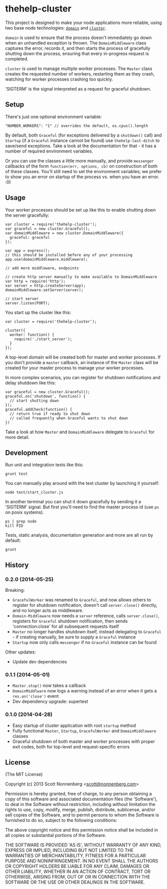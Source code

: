 # thehelp-cluster

This project is designed to make your node applications more reliable, using two base node technologies: [`domain`](http://nodejs.org/api/domain.html) and [`cluster`](http://nodejs.org/api/cluster.html).

`domain` is used to ensure that the process doesn't immediately go down when an unhandled exception is thrown. The `DomainMiddleware` class captures the error, records it, and then starts the process of gracefully shutting down the process, ensuring that every in-progress request is completed.

`cluster` is used to manage multiple worker processes. The `Master` class creates the requested number of workers, restarting them as they crash, watching for worker processes crashing too quickly.

'SIGTERM' is the signal interpreted as a request for graceful shutdown.

## Setup

There's just one optional environment variable:

```
"NUMBER_WORKERS": "1" // overrides the default, os.cpus().length
```

By default, both `Graceful` (for exceptions delivered by a `shutdown()` call) and `Startup` (if a `Graceful` instance cannot be found) use `thehelp-last-ditch` to save/send exceptions. Take a look at the documentation for that - it has a number of required environment variables.

Or you can use the classes a little more manually, and provide `messenger` callbacks of the form `function(err, options, cb)` on construction of both of these classes. You'll still need to set the environment variables; we prefer to show you an error on startup of the process vs. when you have an error. :0)

## Usage

Your worker processes should be set up like this to enable shutting down the server gracefully:

```
var cluster = require('thehelp-cluster');
var graceful = new cluster.Graceful();
var domainMiddleware = new cluster.DomainMiddleware({
  graceful: graceful
});

var app = express();
// this should be installed before any of your processing
app.use(domainMiddleware.middleware);

// add more middleware, endpoints

// create http server manually to make available to DomainMiddleware
var http = require('http');
var server = http.createServer(app);
domainMiddleware.setServer(server);

// start server
server.listen(PORT);
```

You start up the cluster like this:

```
var cluster = require('thehelp-cluster');

cluster({
  worker: function() {
    require('./start_server');
  }
});
```

A top-level domain will be created both for master and worker processes. If you don't provide a `master` callback, an instance of the `Master` class will be created for your master process to manage your worker processes.

In more complex scenarios, you can register for shutdown notifications and delay shutdown like this:

```
var graceful = new cluster.Graceful();
graceful.on('shutdown', function() {
  // start shutting down
});
graceful.addCheck(function() {
  // return true if ready to shut down
  // called frequently when Graceful wants to shut down
})
```

Take a look at how `Master` and `DomainMiddleware` delegate to `Graceful` for more detail.


## Development

Run unit and integration tests like this:

```
grunt test
```

You can manually play around with the test cluster by launching it yourself:

```
node test/start_cluster.js
```

In another terminal you can shut it down gracefully by sending it a 'SIGTERM' signal. But first you'll need to find the master process id (use `ps` on posix systems).

```
ps | grep node
kill PID
```

Tests, static analysis, documentation generation and more are all run by default:

```
grunt
```

## History

### 0.2.0 (2014-05-25)

Breaking:

* `GracefulWorker` was renamed to `Graceful`, and now allows others to register for shutdown notification, doesn't call `server.close()` directly, and no longer acts as middleware.
* `Domain-Middleware` now needs a `server` reference, calls `server.close()`, registers for `Graceful` shutdown notification, then sends 'connection:close' for all subsequent requests itself
* `Master` no longer handles shutdown itself, instead delegating to `Graceful` - if creating manually, be sure to supply a `Graceful` instance
* `Startup` now only calls `messenger` if no `Graceful` instance can be found

Other updates:

* Update dev dependencies

### 0.1.1 (2014-05-01)

* `Master.stop()` now takes a callback
* `DomainMiddlware` now logs a warning instead of an error when it gets a `res.on('close')` event
* Dev dependency upgrade: supertest

### 0.1.0 (2014-04-28)

* Easy startup of cluster application with root `startup` method
* Fully functional `Master`, `Startup`, `GracefulWorker` and `DomainMiddleware` classes
* Graceful shutdown of both master and worker processes with proper exit codes, both for top-level and request-specific errors

## License

(The MIT License)

Copyright (c) 2013 Scott Nonnenberg &lt;scott@nonnenberg.com&gt;

Permission is hereby granted, free of charge, to any person obtaining
a copy of this software and associated documentation files (the
'Software'), to deal in the Software without restriction, including
without limitation the rights to use, copy, modify, merge, publish,
distribute, sublicense, and/or sell copies of the Software, and to
permit persons to whom the Software is furnished to do so, subject to
the following conditions:

The above copyright notice and this permission notice shall be
included in all copies or substantial portions of the Software.

THE SOFTWARE IS PROVIDED 'AS IS', WITHOUT WARRANTY OF ANY KIND,
EXPRESS OR IMPLIED, INCLUDING BUT NOT LIMITED TO THE WARRANTIES OF
MERCHANTABILITY, FITNESS FOR A PARTICULAR PURPOSE AND NONINFRINGEMENT.
IN NO EVENT SHALL THE AUTHORS OR COPYRIGHT HOLDERS BE LIABLE FOR ANY
CLAIM, DAMAGES OR OTHER LIABILITY, WHETHER IN AN ACTION OF CONTRACT,
TORT OR OTHERWISE, ARISING FROM, OUT OF OR IN CONNECTION WITH THE
SOFTWARE OR THE USE OR OTHER DEALINGS IN THE SOFTWARE.
